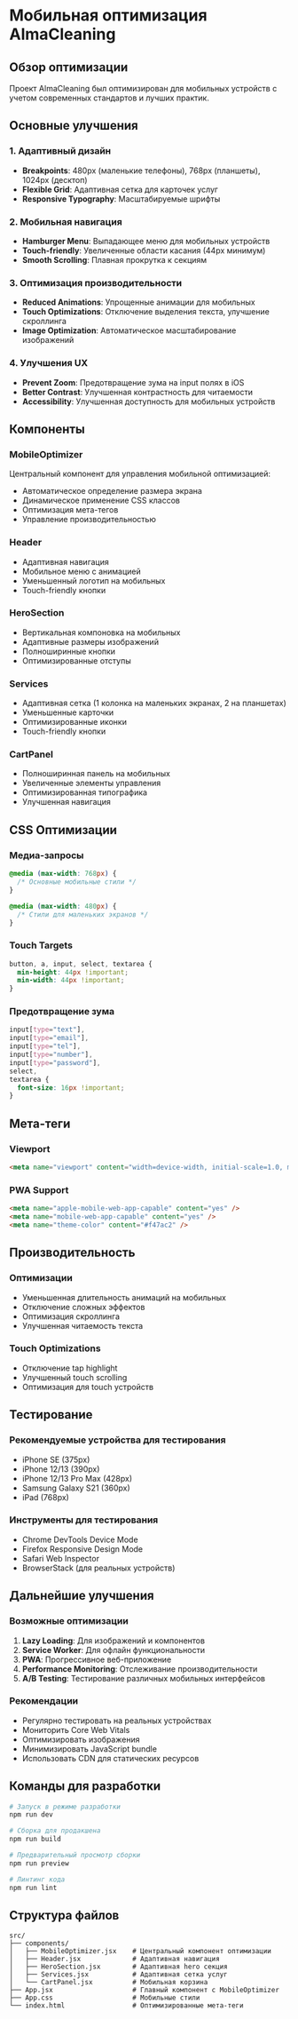 # Мобильная оптимизация AlmaCleaning

## Обзор оптимизации

Проект AlmaCleaning был оптимизирован для мобильных устройств с учетом современных стандартов и лучших практик.

## Основные улучшения

### 1. Адаптивный дизайн
- **Breakpoints**: 480px (маленькие телефоны), 768px (планшеты), 1024px (десктоп)
- **Flexible Grid**: Адаптивная сетка для карточек услуг
- **Responsive Typography**: Масштабируемые шрифты

### 2. Мобильная навигация
- **Hamburger Menu**: Выпадающее меню для мобильных устройств
- **Touch-friendly**: Увеличенные области касания (44px минимум)
- **Smooth Scrolling**: Плавная прокрутка к секциям

### 3. Оптимизация производительности
- **Reduced Animations**: Упрощенные анимации для мобильных
- **Touch Optimizations**: Отключение выделения текста, улучшение скроллинга
- **Image Optimization**: Автоматическое масштабирование изображений

### 4. Улучшения UX
- **Prevent Zoom**: Предотвращение зума на input полях в iOS
- **Better Contrast**: Улучшенная контрастность для читаемости
- **Accessibility**: Улучшенная доступность для мобильных устройств

## Компоненты

### MobileOptimizer
Центральный компонент для управления мобильной оптимизацией:
- Автоматическое определение размера экрана
- Динамическое применение CSS классов
- Оптимизация мета-тегов
- Управление производительностью

### Header
- Адаптивная навигация
- Мобильное меню с анимацией
- Уменьшенный логотип на мобильных
- Touch-friendly кнопки

### HeroSection
- Вертикальная компоновка на мобильных
- Адаптивные размеры изображений
- Полноширинные кнопки
- Оптимизированные отступы

### Services
- Адаптивная сетка (1 колонка на маленьких экранах, 2 на планшетах)
- Уменьшенные карточки
- Оптимизированные иконки
- Touch-friendly кнопки

### CartPanel
- Полноширинная панель на мобильных
- Увеличенные элементы управления
- Оптимизированная типографика
- Улучшенная навигация

## CSS Оптимизации

### Медиа-запросы
```css
@media (max-width: 768px) {
  /* Основные мобильные стили */
}

@media (max-width: 480px) {
  /* Стили для маленьких экранов */
}
```

### Touch Targets
```css
button, a, input, select, textarea {
  min-height: 44px !important;
  min-width: 44px !important;
}
```

### Предотвращение зума
```css
input[type="text"],
input[type="email"],
input[type="tel"],
input[type="number"],
input[type="password"],
select,
textarea {
  font-size: 16px !important;
}
```

## Мета-теги

### Viewport
```html
<meta name="viewport" content="width=device-width, initial-scale=1.0, maximum-scale=1.0, user-scalable=no" />
```

### PWA Support
```html
<meta name="apple-mobile-web-app-capable" content="yes" />
<meta name="mobile-web-app-capable" content="yes" />
<meta name="theme-color" content="#f47ac2" />
```

## Производительность

### Оптимизации
- Уменьшенная длительность анимаций на мобильных
- Отключение сложных эффектов
- Оптимизация скроллинга
- Улучшенная читаемость текста

### Touch Optimizations
- Отключение tap highlight
- Улучшенный touch scrolling
- Оптимизация для touch устройств

## Тестирование

### Рекомендуемые устройства для тестирования
- iPhone SE (375px)
- iPhone 12/13 (390px)
- iPhone 12/13 Pro Max (428px)
- Samsung Galaxy S21 (360px)
- iPad (768px)

### Инструменты для тестирования
- Chrome DevTools Device Mode
- Firefox Responsive Design Mode
- Safari Web Inspector
- BrowserStack (для реальных устройств)

## Дальнейшие улучшения

### Возможные оптимизации
1. **Lazy Loading**: Для изображений и компонентов
2. **Service Worker**: Для офлайн функциональности
3. **PWA**: Прогрессивное веб-приложение
4. **Performance Monitoring**: Отслеживание производительности
5. **A/B Testing**: Тестирование различных мобильных интерфейсов

### Рекомендации
- Регулярно тестировать на реальных устройствах
- Мониторить Core Web Vitals
- Оптимизировать изображения
- Минимизировать JavaScript bundle
- Использовать CDN для статических ресурсов

## Команды для разработки

```bash
# Запуск в режиме разработки
npm run dev

# Сборка для продакшена
npm run build

# Предварительный просмотр сборки
npm run preview

# Линтинг кода
npm run lint
```

## Структура файлов

```
src/
├── components/
│   ├── MobileOptimizer.jsx    # Центральный компонент оптимизации
│   ├── Header.jsx             # Адаптивная навигация
│   ├── HeroSection.jsx        # Адаптивная hero секция
│   ├── Services.jsx           # Адаптивная сетка услуг
│   └── CartPanel.jsx          # Мобильная корзина
├── App.jsx                    # Главный компонент с MobileOptimizer
├── App.css                    # Мобильные стили
└── index.html                 # Оптимизированные мета-теги
``` 